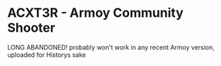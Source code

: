 # ACXT3R - Armoy Community Shooter

LONG ABANDONED!
probably won't work in any recent Armoy version, uploaded for Historys sake
